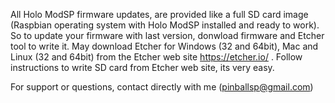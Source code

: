 
All Holo ModSP firmware updates, are provided like a full SD card image (Raspbian operating system with Holo ModSP installed and ready to work). So to update your firmware with last version, donwload firmware and Etcher tool to write it.
May download Etcher for Windows (32 and 64bit), Mac and Linux (32 and 64bit) from the Etcher web site https://etcher.io/ . Follow instructions to write SD card from Etcher web site, its very easy.

For support or questions, contact directly with me (pinballsp@gmail.com)



